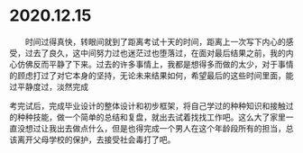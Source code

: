<html>

<head>
    <style type="text/css">
    p {text-indent: em}
    </style>
</head>

<body>
    <h1>2020.12.15</h1>
    <p style="text-indent:2em">时间过得真快，转眼间就到了距离考试十天的时间，距离上一次写下内心的感受，过去了良久，这中间努力过也迷茫过也堕落过，在面对最后结果之前，我的内心仿佛反而平静了下来。过去的许多事情上，我都是想得多而做的太少，对于事情的顾虑打过了对它本身的坚持，无论未来结果如何，希望最后的这些时间里面，能过平静度过，淡然完成</p>
    <p>考完试后，完成毕业设计的整体设计和初步框架，将自己学过的种种知识和接触过的种种技能，做一个简单的总结和复盘，就出去试着找找工作吧。这么大了家里一直没想过让我出去做点什么，但是也得完成一个男人在这个年龄段所有的担当，总该离开父母学校的保护，去接受社会毒打了吧。</p>
<body>

</html>
